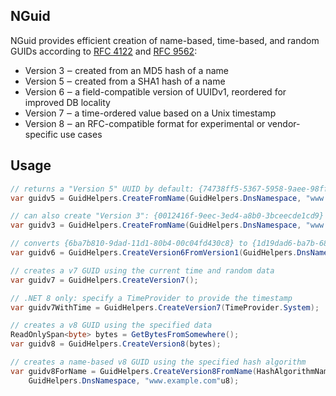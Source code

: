 ## NGuid

NGuid provides efficient creation of name-based, time-based, and random GUIDs according to
[RFC 4122](https://www.rfc-editor.org/rfc/rfc4122)
and [RFC 9562](https://www.rfc-editor.org/rfc/rfc9562):

* Version 3 ‒ created from an MD5 hash of a name
* Version 5 ‒ created from a SHA1 hash of a name
* Version 6 ‒ a field-compatible version of UUIDv1, reordered for improved DB locality
* Version 7 ‒ a time-ordered value based on a Unix timestamp
* Version 8 ‒ an RFC-compatible format for experimental or vendor-specific use cases

## Usage

```csharp
// returns a "Version 5" UUID by default: {74738ff5-5367-5958-9aee-98fffdcd1876}
var guidv5 = GuidHelpers.CreateFromName(GuidHelpers.DnsNamespace, "www.example.org"u8);

// can also create "Version 3": {0012416f-9eec-3ed4-a8b0-3bceecde1cd9}
var guidv3 = GuidHelpers.CreateFromName(GuidHelpers.DnsNamespace, "www.example.org"u8, version: 3);

// converts {6ba7b810-9dad-11d1-80b4-00c04fd430c8} to {1d19dad6-ba7b-6810-80b4-00c04fd430c8}
var guidv6 = GuidHelpers.CreateVersion6FromVersion1(GuidHelpers.DnsNamespace);

// creates a v7 GUID using the current time and random data
var guidv7 = GuidHelpers.CreateVersion7();

// .NET 8 only: specify a TimeProvider to provide the timestamp
var guidv7WithTime = GuidHelpers.CreateVersion7(TimeProvider.System);

// creates a v8 GUID using the specified data
ReadOnlySpan<byte> bytes = GetBytesFromSomewhere();
var guidv8 = GuidHelpers.CreateVersion8(bytes);

// creates a name-based v8 GUID using the specified hash algorithm
var guidv8ForName = GuidHelpers.CreateVersion8FromName(HashAlgorithmName.SHA256,
    GuidHelpers.DnsNamespace, "www.example.com"u8);
```
